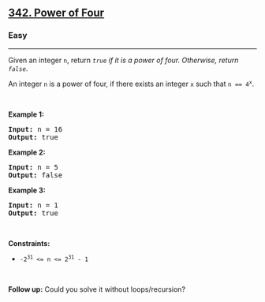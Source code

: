 <h2><a href="https://leetcode.com/problems/power-of-four/">342. Power of Four</a></h2><h3>Easy</h3><hr><div data-immersive-translate-walked="4021d90a-9352-4691-90e7-05cc88e18005" data-immersive-translate-paragraph="1"><p data-immersive-translate-walked="4021d90a-9352-4691-90e7-05cc88e18005" data-immersive-translate-paragraph="1">Given an integer <code data-immersive-translate-walked="4021d90a-9352-4691-90e7-05cc88e18005">n</code>, return <em data-immersive-translate-walked="4021d90a-9352-4691-90e7-05cc88e18005"><code data-immersive-translate-walked="4021d90a-9352-4691-90e7-05cc88e18005">true</code> if it is a power of four. Otherwise, return <code data-immersive-translate-walked="4021d90a-9352-4691-90e7-05cc88e18005">false</code></em>.</p>

<p data-immersive-translate-walked="4021d90a-9352-4691-90e7-05cc88e18005" data-immersive-translate-paragraph="1">An integer <code data-immersive-translate-walked="4021d90a-9352-4691-90e7-05cc88e18005">n</code> is a power of four, if there exists an integer <code data-immersive-translate-walked="4021d90a-9352-4691-90e7-05cc88e18005">x</code> such that <code data-immersive-translate-walked="4021d90a-9352-4691-90e7-05cc88e18005">n == 4<sup>x</sup></code>.</p>

<p data-immersive-translate-walked="4021d90a-9352-4691-90e7-05cc88e18005">&nbsp;</p>
<p data-immersive-translate-walked="4021d90a-9352-4691-90e7-05cc88e18005"><strong class="example" data-immersive-translate-walked="4021d90a-9352-4691-90e7-05cc88e18005" data-immersive-translate-paragraph="1">Example 1:</strong></p>
<pre><strong>Input:</strong> n = 16
<strong>Output:</strong> true
</pre><p data-immersive-translate-walked="4021d90a-9352-4691-90e7-05cc88e18005"><strong class="example" data-immersive-translate-walked="4021d90a-9352-4691-90e7-05cc88e18005" data-immersive-translate-paragraph="1">Example 2:</strong></p>
<pre><strong>Input:</strong> n = 5
<strong>Output:</strong> false
</pre><p data-immersive-translate-walked="4021d90a-9352-4691-90e7-05cc88e18005"><strong class="example" data-immersive-translate-walked="4021d90a-9352-4691-90e7-05cc88e18005" data-immersive-translate-paragraph="1">Example 3:</strong></p>
<pre><strong>Input:</strong> n = 1
<strong>Output:</strong> true
</pre>
<p data-immersive-translate-walked="4021d90a-9352-4691-90e7-05cc88e18005">&nbsp;</p>
<p data-immersive-translate-walked="4021d90a-9352-4691-90e7-05cc88e18005"><strong data-immersive-translate-walked="4021d90a-9352-4691-90e7-05cc88e18005" data-immersive-translate-paragraph="1">Constraints:</strong></p>

<ul data-immersive-translate-walked="4021d90a-9352-4691-90e7-05cc88e18005">
	<li data-immersive-translate-walked="4021d90a-9352-4691-90e7-05cc88e18005"><code data-immersive-translate-walked="4021d90a-9352-4691-90e7-05cc88e18005">-2<sup>31</sup> &lt;= n &lt;= 2<sup>31</sup> - 1</code></li>
</ul>

<p data-immersive-translate-walked="4021d90a-9352-4691-90e7-05cc88e18005">&nbsp;</p>
<strong data-immersive-translate-walked="4021d90a-9352-4691-90e7-05cc88e18005">Follow up:</strong> Could you solve it without loops/recursion?</div>
